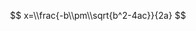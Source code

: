 
$$
x=\\frac{-b\\pm\\sqrt{b^2-4ac}}{2a}
$$

<script type="text/javascript" src="http://cdn.mathjax.org/mathjax/latest/MathJax.js?config=default"></script>
